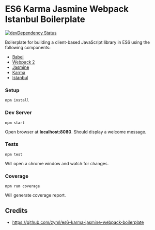 # ES6 Karma Jasmine Webpack Istanbul Boilerplate

[![devDependency Status](https://david-dm.org/dcroitoru/es6-karma-jasmine-webpack-istanbul-boilerplate/dev-status.svg)](https://david-dm.org/dcroitoru/es6-karma-jasmine-webpack-istanbul-boilerplate/dev-status.svg)

Boilerplate for building a client-based JavaScript library in ES6 using the following components:

* [Babel](https://babeljs.io/)
* [Webpack 2](https://webpack.github.io/)
* [Jasmine](http://jasmine.github.io/)
* [Karma](http://karma-runner.github.io/)
* [Istanbul](https://github.com/deepsweet/istanbul-instrumenter-loader)

### Setup
```
npm install
```

### Dev Server
```
npm start
```
Open browser at **localhost:8080**. Should display a welcome message.

### Tests
```
npm test
```
Will open a chrome window and watch for changes.

### Coverage
```
npm run coverage
```
Will generate coverage report.

## Credits
* https://github.com/zyml/es6-karma-jasmine-webpack-boilerplate
